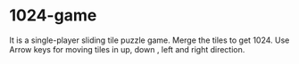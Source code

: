# 1024-game

It is a single-player sliding tile puzzle game.
Merge the tiles to get 1024.
Use Arrow keys for moving tiles in up, down , left and right direction.
